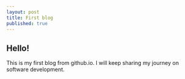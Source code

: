 ```yaml
---
layout: post
title: First blog
published: true
---
```


## Hello!

This is my first blog from github.io. I will keep sharing my journey on software development.
